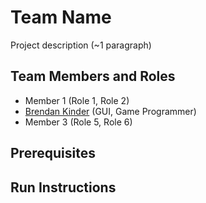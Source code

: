 # Team Name

Project description (~1 paragraph)

## Team Members and Roles

* Member 1 (Role 1, Role 2)
* [Brendan Kinder](https://github.com/Nadnerb031/CIS350-HW2-Kinder) (GUI, Game Programmer)
* Member 3 (Role 5, Role 6)

## Prerequisites

## Run Instructions
